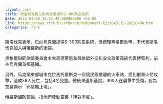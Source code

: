 ```yaml
---
layout: post
title: 斯洛伐克稱已向烏克蘭提供S-300防空系統
date: 2022-04-08 19:53:44.000000000 +08:00
link: https://news.rthk.hk/rthk/ch/component/k2/1643115-20220408.htm
categories: rthk
---
```


斯洛伐克表示，已向烏克蘭提供S-300防空系統，但總理黑格爾重申，不代表斯洛伐克加入與俄羅斯的衝突。

黑格爾聯同歐盟委員會主席馮德萊恩和與歐盟外交和安全政策高級代表博雷利，前往烏克蘭首都基輔。

另外，烏克蘭東部城市克拉馬托爾斯克一個讓民眾撤離的火車站，受到俄軍火箭攻擊，造成39人死亡，包括4名兒童。總統澤連斯基說，300人在襲擊中受傷，認為空襲顯示「邪惡無止境」。

俄羅斯國防部說，指他們發動空襲「絕對不實」。
